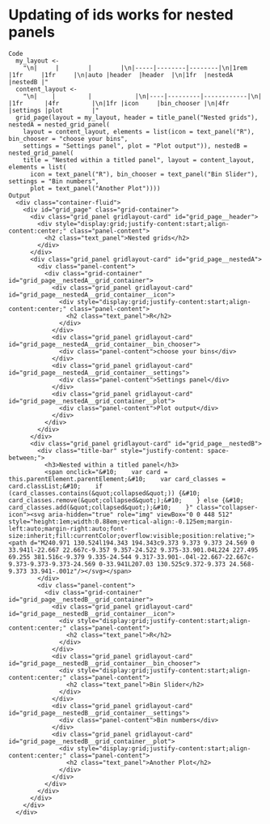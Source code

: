# Updating of ids works for nested panels

    Code
      my_layout <-
        "\n|     |        |        |\n|-----|--------|--------|\n|1rem |1fr     |1fr     |\n|auto |header  |header  |\n|1fr  |nestedA |nestedB |"
      content_layout <-
        "\n|    |         |            |\n|----|---------|------------|\n|    |1fr      |4fr         |\n|1fr |icon     |bin_chooser |\n|4fr |settings |plot        |"
      grid_page(layout = my_layout, header = title_panel("Nested grids"), nestedA = nested_grid_panel(
        layout = content_layout, elements = list(icon = text_panel("R"), bin_chooser = "choose your bins",
        settings = "Settings panel", plot = "Plot output")), nestedB = nested_grid_panel(
        title = "Nested within a titled panel", layout = content_layout, elements = list(
          icon = text_panel("R"), bin_chooser = text_panel("Bin Slider"), settings = "Bin numbers",
          plot = text_panel("Another Plot"))))
    Output
      <div class="container-fluid">
        <div id="grid_page" class="grid-container">
          <div class="grid_panel gridlayout-card" id="grid_page__header">
            <div style="display:grid;justify-content:start;align-content:center;" class="panel-content">
              <h2 class="text_panel">Nested grids</h2>
            </div>
          </div>
          <div class="grid_panel gridlayout-card" id="grid_page__nestedA">
            <div class="panel-content">
              <div class="grid-container" id="grid_page__nestedA__grid_container">
                <div class="grid_panel gridlayout-card" id="grid_page__nestedA__grid_container__icon">
                  <div style="display:grid;justify-content:start;align-content:center;" class="panel-content">
                    <h2 class="text_panel">R</h2>
                  </div>
                </div>
                <div class="grid_panel gridlayout-card" id="grid_page__nestedA__grid_container__bin_chooser">
                  <div class="panel-content">choose your bins</div>
                </div>
                <div class="grid_panel gridlayout-card" id="grid_page__nestedA__grid_container__settings">
                  <div class="panel-content">Settings panel</div>
                </div>
                <div class="grid_panel gridlayout-card" id="grid_page__nestedA__grid_container__plot">
                  <div class="panel-content">Plot output</div>
                </div>
              </div>
            </div>
          </div>
          <div class="grid_panel gridlayout-card" id="grid_page__nestedB">
            <div class="title-bar" style="justify-content: space-between;">
              <h3>Nested within a titled panel</h3>
              <span onclick="&#10;    var card = this.parentElement.parentElement;&#10;    var card_classes = card.classList;&#10;    if (card_classes.contains(&quot;collapsed&quot;)) {&#10;      card_classes.remove(&quot;collapsed&quot;);&#10;    } else {&#10;      card_classes.add(&quot;collapsed&quot;);&#10;    }" class="collapser-icon"><svg aria-hidden="true" role="img" viewBox="0 0 448 512" style="height:1em;width:0.88em;vertical-align:-0.125em;margin-left:auto;margin-right:auto;font-size:inherit;fill:currentColor;overflow:visible;position:relative;"><path d="M240.971 130.524l194.343 194.343c9.373 9.373 9.373 24.569 0 33.941l-22.667 22.667c-9.357 9.357-24.522 9.375-33.901.04L224 227.495 69.255 381.516c-9.379 9.335-24.544 9.317-33.901-.04l-22.667-22.667c-9.373-9.373-9.373-24.569 0-33.941L207.03 130.525c9.372-9.373 24.568-9.373 33.941-.001z"/></svg></span>
            </div>
            <div class="panel-content">
              <div class="grid-container" id="grid_page__nestedB__grid_container">
                <div class="grid_panel gridlayout-card" id="grid_page__nestedB__grid_container__icon">
                  <div style="display:grid;justify-content:start;align-content:center;" class="panel-content">
                    <h2 class="text_panel">R</h2>
                  </div>
                </div>
                <div class="grid_panel gridlayout-card" id="grid_page__nestedB__grid_container__bin_chooser">
                  <div style="display:grid;justify-content:start;align-content:center;" class="panel-content">
                    <h2 class="text_panel">Bin Slider</h2>
                  </div>
                </div>
                <div class="grid_panel gridlayout-card" id="grid_page__nestedB__grid_container__settings">
                  <div class="panel-content">Bin numbers</div>
                </div>
                <div class="grid_panel gridlayout-card" id="grid_page__nestedB__grid_container__plot">
                  <div style="display:grid;justify-content:start;align-content:center;" class="panel-content">
                    <h2 class="text_panel">Another Plot</h2>
                  </div>
                </div>
              </div>
            </div>
          </div>
        </div>
      </div>


